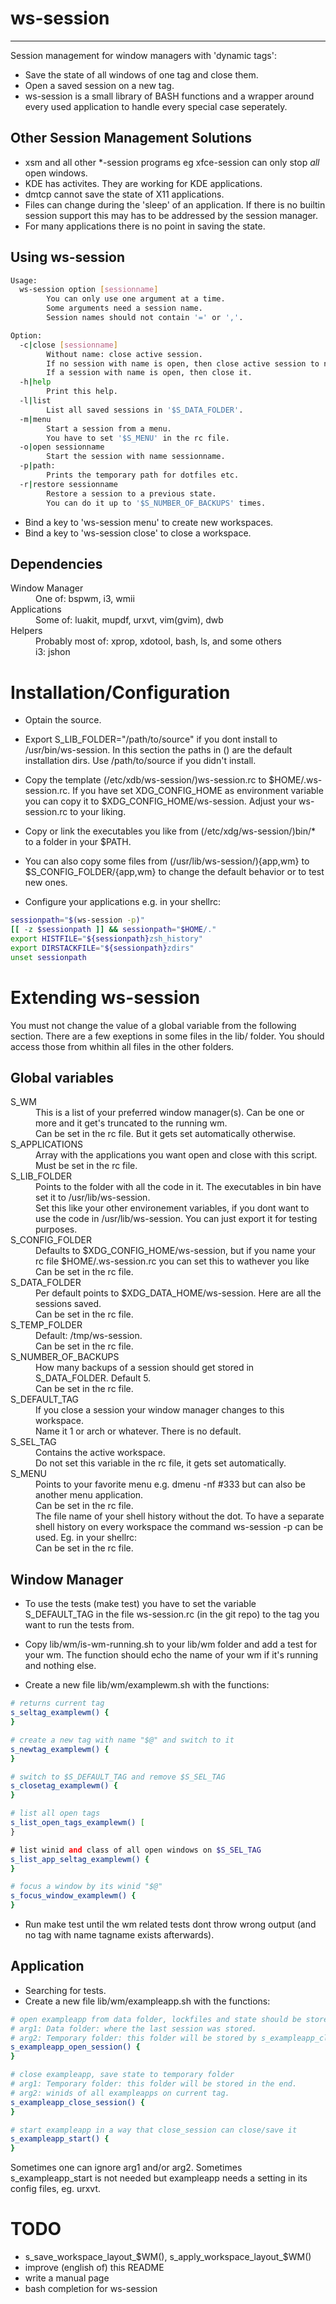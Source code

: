 ws-session
==========
----------

Session management for window managers with 'dynamic tags':
* Save the state of all windows of one tag and close them.
* Open a saved session on a new tag.
* ws-session is a small library of BASH functions and a wrapper around every
  used application to handle every special case seperately.

Other Session Management Solutions
----------------------------
* xsm and all other *-session programs eg xfce-session can only stop _all_ open
  windows.
* KDE has activites. They are working for KDE applications.
* dmtcp cannot save the state of X11 applications.
* Files can change during the 'sleep' of an application. If there is no builtin
  session support this may has to be addressed by the session manager.
* For many applications there is no point in saving the state.


Using ws-session
----------------
```bash
Usage:
  ws-session option [sessionname]
        You can only use one argument at a time.
        Some arguments need a session name.
        Session names should not contain '=' or ','.

Option:
  -c|close [sessionname]
        Without name: close active session.
        If no session with name is open, then close active session to name.
        If a session with name is open, then close it.
  -h|help
        Print this help.
  -l|list
        List all saved sessions in '$S_DATA_FOLDER'.
  -m|menu
        Start a session from a menu.
        You have to set '$S_MENU' in the rc file.
  -o|open sessionname
        Start the session with name sessionname.
  -p|path:
        Prints the temporary path for dotfiles etc.
  -r|restore sessionname
        Restore a session to a previous state.
        You can do it up to '$S_NUMBER_OF_BACKUPS' times.
```

* Bind a key to 'ws-session menu' to create new workspaces.
* Bind a key to 'ws-session close' to close a workspace.

Dependencies
-----------
<dl>
<dt>Window Manager</dt>
<dd>One of: bspwm, i3, wmii</dd>
<dt>Applications</dt>
<dd>Some of: luakit, mupdf, urxvt, vim(gvim), dwb</dd>
<dt>Helpers</dt>
<dd>Probably most of: xprop, xdotool, bash, ls, and some others</dd>
<dd>i3: jshon<dd>
</dl>

Installation/Configuration
============

* Optain the source.

* Export S_LIB_FOLDER="/path/to/source" if you dont install to /usr/bin/ws-session.
  In this section the paths in () are the default installation dirs. Use /path/to/source if you didn't install.

* Copy the template (/etc/xdb/ws-session/)ws-session.rc to
  $HOME/.ws-session.rc. If you have set XDG_CONFIG_HOME as environment
  variable you can copy it to $XDG_CONFIG_HOME/ws-session.
  Adjust your ws-session.rc to your liking.

* Copy or link the executables you like from (/etc/xdg/ws-session/)bin/* to a folder in your $PATH.

* You can also copy some files from (/usr/lib/ws-session/){app,wm} to
  $S_CONFIG_FOLDER/{app,wm} to change the default behavior or to test new ones.

* Configure your applications e.g. in your shellrc:
```bash
sessionpath="$(ws-session -p)"
[[ -z $sessionpath ]] && sessionpath="$HOME/."
export HISTFILE="${sessionpath}zsh_history"
export DIRSTACKFILE="${sessionpath}zdirs"
unset sessionpath
```

Extending ws-session
===================

You must not change the value of a global variable from the following section.
There are a few exeptions in some files in the lib/ folder.
You should access those from whithin all files in the other folders.

Global variables
----------------
<dl>
<dt>S_WM</dt>
<dd>This is a list of your preferred window manager(s). Can be one or more and
it get's truncated to the running wm.</dd>
<dd>Can be set in the rc file. But it gets set automatically otherwise.</dd>
<dt>S_APPLICATIONS</dt>
<dd>Array with the applications you want open and close with this script.<dd>
<dd>Must be set in the rc file.</dd>
<dt>S_LIB_FOLDER</dt>
<dd>Points to the folder with all the code in it. The executables in bin have
set it to /usr/lib/ws-session.</dd>
<dd>Set this like your other environement variables, if you dont want to use
the code in /usr/lib/ws-session. You can just export it for testing purposes.</dd>
<dt>S_CONFIG_FOLDER</dt>
<dd>Defaults to $XDG_CONFIG_HOME/ws-session, but if you name your rc file
$HOME/.ws-session.rc you can set this to wathever you like</dd>
<dd>Can be set in the rc file.</dd>
<dt>S_DATA_FOLDER</dt>
<dd>Per default points to $XDG_DATA_HOME/ws-session. Here are all the sessions saved.</dd>
<dd>Can be set in the rc file.</dd>
<dt>S_TEMP_FOLDER</dt>
<dd>Default: /tmp/ws-session.<dd> 
<dd>Can be set in the rc file.</dd>
<dt>S_NUMBER_OF_BACKUPS</dt>
<dd>How many backups of a session should get stored in S_DATA_FOLDER. Default 5.</dd>
<dd>Can be set in the rc file.</dd>
<dt>S_DEFAULT_TAG</dt>
<dd>If you close a session your window manager changes to this workspace.</dd>
<dd>Name it 1 or arch or whatever. There is no default.</dd>
<dt>S_SEL_TAG</dt>
<dd>Contains the active workspace.</dd>
<dd>Do not set this variable in the rc file, it gets set automatically.</dd>
<dt>S_MENU</dt>
<dd>Points to your favorite menu e.g. dmenu -nf #333 but can also be another
menu application.</dd>
<dd>Can be set in the rc file.</dd>
<dd>The file name of your shell history without the dot. To have a separate
shell history on every workspace the command ws-session -p can be used. Eg.
in your shellrc:
</dd>
<dd>Can be set in the rc file.</dd>
</dl>

Window Manager
--------------
* To use the tests (make test) you have to set the variable S_DEFAULT_TAG in
  the file ws-session.rc (in the git repo) to the tag you want to run the tests
  from.

* Copy lib/wm/is-wm-running.sh to your lib/wm folder and add a test for your wm.
  The function should echo the name of your wm if it's running and nothing else.

* Create a new file lib/wm/examplewm.sh with the functions:

```bash
# returns current tag
s_seltag_examplewm() {
}

# create a new tag with name "$@" and switch to it
s_newtag_examplewm() {
}

# switch to $S_DEFAULT_TAG and remove $S_SEL_TAG
s_closetag_examplewm() {
}

# list all open tags
s_list_open_tags_examplewm() [
}

# list winid and class of all open windows on $S_SEL_TAG
s_list_app_seltag_examplewm() {
}

# focus a window by its winid "$@"
s_focus_window_examplewm() {
}
```

* Run make test until the wm related tests dont throw wrong output (and no tag
  with name tagname exists afterwards).

Application
-----------
* Searching for tests.
* Create a new file lib/wm/exampleapp.sh with the functions:

```bash
# open exampleapp from data folder, lockfiles and state should be stored in the temporary folder.
# arg1: Data folder: where the last session was stored.
# arg2: Temporary folder: this folder will be stored by s_exampleapp_close_session
s_exampleapp_open_session() {
}

# close exampleapp, save state to temporary folder
# arg1: Temporary folder: this folder will be stored in the end.
# arg2: winids of all exampleapps on current tag.
s_exampleapp_close_session() {
}

# start exampleapp in a way that close_session can close/save it
s_exampleapp_start() {
}
```

Sometimes one can ignore arg1 and/or arg2. Sometimes s_exampleapp_start is not
needed but exampleapp needs a setting in its config files, eg. urxvt.

TODO
====

* s_save_workspace_layout_$WM(), s_apply_workspace_layout_$WM()
* improve (english of) this README
* write a manual page
* bash completion for ws-session

